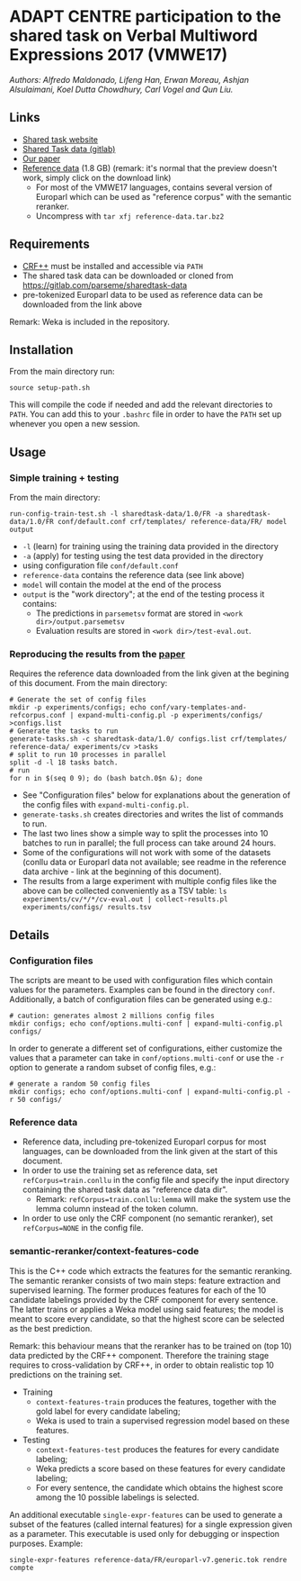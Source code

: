 # ADAPT CENTRE participation to the shared task on Verbal Multiword Expressions 2017 (VMWE17)

*Authors:  Alfredo Maldonado, Lifeng Han, Erwan Moreau, Ashjan Alsulaimani, Koel Dutta Chowdhury, Carl Vogel and Qun Liu.*


## Links

* [Shared task website](http://multiword.sourceforge.net/PHITE.php?sitesig=CONF&page=CONF_05_MWE_2017___lb__EACL__rb__)
* [Shared Task data (gitlab)](https://gitlab.com/parseme/sharedtask-data)
* [Our paper](https://aclanthology.coli.uni-saarland.de/papers/W17-1715/w17-1715)
* [Reference data](https://drive.google.com/file/d/1ConYT3A8JtRmrmnWZBxSALUMMhMphG7o/view?usp=sharing) (1.8 GB) (remark: it's normal that the preview doesn't work, simply click on the download link)
  * For most of the VMWE17 languages, contains several version of Europarl which can be used as "reference corpus" with the semantic reranker.
  * Uncompress with `tar xfj reference-data.tar.bz2`

## Requirements

* [CRF++](https://taku910.github.io/crfpp/) must be installed and accessible via `PATH`
* The shared task data can be downloaded or cloned from https://gitlab.com/parseme/sharedtask-data
* pre-tokenized Europarl data to be used as reference data can be downloaded from the link above

Remark: Weka is included in the repository.

## Installation

From the main directory run:

```
source setup-path.sh
```

This will compile the code if needed and add the relevant directories to `PATH`. You can add this to your `.bashrc` file in order to have the `PATH` set up whenever you open a new session.

## Usage


### Simple training + testing

From the main directory:

```
run-config-train-test.sh -l sharedtask-data/1.0/FR -a sharedtask-data/1.0/FR conf/default.conf crf/templates/ reference-data/FR/ model output
```

* `-l` (learn) for training using the training data provided in the directory
* `-a` (apply) for testing using the test data provided in the directory
* using configuration file `conf/default.conf`
* `reference-data` contains the reference data (see link above)
* `model` will contain the model at the end of the process
* `output` is the "work directory"; at the end of the testing process it contains:
  * The predictions in `parsemetsv` format are stored in `<work dir>/output.parsemetsv`
  * Evaluation results are stored in `<work dir>/test-eval.out`.


### Reproducing the results from the [paper](https://aclanthology.coli.uni-saarland.de/papers/W17-1715/w17-1715)

Requires the reference data downloaded from the link given at the begining of this document.
From the main directory:

```
# Generate the set of config files
mkdir -p experiments/configs; echo conf/vary-templates-and-refcorpus.conf | expand-multi-config.pl -p experiments/configs/ >configs.list
# Generate the tasks to run
generate-tasks.sh -c sharedtask-data/1.0/ configs.list crf/templates/ reference-data/ experiments/cv >tasks
# split to run 10 processes in parallel
split -d -l 18 tasks batch.
# run 
for n in $(seq 0 9); do (bash batch.0$n &); done
```

* See "Configuration files" below for explanations about the generation of the config files with `expand-multi-config.pl`.
* `generate-tasks.sh` creates directories and writes the list of commands to run.
* The last two lines show a simple way to split the processes into 10 batches to run in parallel; the full process can take around 24 hours.
* Some of the configurations will not work with some of the datasets (conllu data or Europarl data not available; see readme in the reference data archive - link at the beginning of this document).
* The results from a large experiment with multiple config files like the above can be collected conveniently as a TSV table: `ls experiments/cv/*/*/cv-eval.out | collect-results.pl experiments/configs/ results.tsv`

## Details

### Configuration files

The scripts are meant to be used with configuration files which contain values for the parameters. Examples can be found in the directory `conf`. Additionally, a batch of configuration files can be generated using e.g.:

```
# caution: generates almost 2 millions config files
mkdir configs; echo conf/options.multi-conf | expand-multi-config.pl configs/ 
```

In order to generate a different set of configurations, either customize the values that a parameter can take in `conf/options.multi-conf` or use the `-r` option to generate a random subset of config files, e.g.:

```
# generate a random 50 config files
mkdir configs; echo conf/options.multi-conf | expand-multi-config.pl -r 50 configs/ 
```



### Reference data

* Reference data, including pre-tokenized Europarl corpus for most languages, can be downloaded from the link given at the start of this document.
* In order to use the training set as reference data, set `refCorpus=train.conllu` in the config file and specify the input directory containing the shared task data as "reference data dir".
  * Remark: `refCorpus=train.conllu:lemma` will make the system use the lemma column instead of the token column.
* In order to use only the CRF component (no semantic reranker), set `refCorpus=NONE` in the config file.



### semantic-reranker/context-features-code

This is the C++ code which extracts the features for the semantic reranking. The semantic reranker consists of two main steps: feature extraction and supervised learning. The former produces features for each of the 10 candidate labelings provided by the CRF component for every sentence. The latter trains or applies a Weka model using said features; the model is meant to score every candidate, so that the highest score can be selected as the best prediction.

Remark: this behaviour means that the reranker has to be trained on (top 10) data predicted by the CRF++ component. Therefore the training stage requires to cross-validation by CRF++, in order to obtain realistic top 10 predictions on the training set.

* Training
  * `context-features-train` produces the features, together with the gold label for every candidate labeling;
  * Weka is used to train a supervised regression model based on these features.
* Testing
  * `context-features-test` produces the features for every candidate labeling;
  * Weka predicts a score based on these features for every candidate labeling;
  * For every sentence, the candidate which obtains the highest score among the 10 possible labelings is selected.

An additional executable `single-expr-features` can be used to generate a subset of the features (called internal features) for a single expression given as a parameter. This executable is used only for debugging or inspection purposes. Example:

```
single-expr-features reference-data/FR/europarl-v7.generic.tok rendre compte
```
